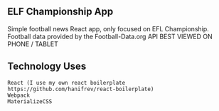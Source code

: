 ## ELF Championship App

Simple football news React app, only focused on EFL Championship. Football data provided by the Football-Data.org API
BEST VIEWED ON PHONE / TABLET

## Technology Uses

```
React (I use my own react boilerplate https://github.com/hanifrev/react-boilerplate)
Webpack
MaterializeCSS
```
